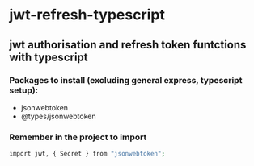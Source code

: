 # jwt-refresh-typescript

## jwt authorisation and refresh token funtctions with typescript

### Packages to install (excluding general express, typescript setup):

- jsonwebtoken
- @types/jsonwebtoken

### Remember in the project to import

```sh
import jwt, { Secret } from "jsonwebtoken";
```
